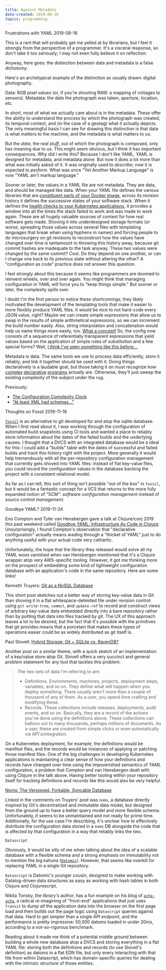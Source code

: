 ```yaml
---
title: Against Metadata
date-created: 2019-08-16
topics: programming
---
```

<span class="f2 bold">Frustrations with YAML</span>
<span class="f4">2019-08-16</span>

This is a rant that will probably get me yelled at by librarians, but I feel it strongly from the perspective of a programmer. It's a visceral response, so don't take it too seriously; I may not even fully believe it on reflection.

Anyway, here goes: the distinction between data and metadata is a false dichotomy.

Here's an archetypical example of the distinction as usually drawn: digital photography.

Data: RGB pixel values (or, if you're shooting RAW: a mapping of voltages to sensors).
Metadata: the date the photograph was taken, aperture, location, etc.

In short, most of what we actually care about is in the metadata. These offer the ability to understand the process by which the photograph was created, its temporal context, and (in the case of a geotag) what it actually depicts. The only meaningful basis I can see for drawing this distinction is that data is what matters to the machine, and the metadata is what matters to us.

But the _data_, the _real stuff_, out of which the photograph is composed, only has meaning due to us. This might seem obvious, but I think it has important consequences. Why did I write this? Because I don't like YAML. YAML is designed for metadata, and metadata alone. But now it does a lot more than what was initially asked of it. It was originally used to _describe_; now it is expected to _perform_. What was once "Yet Another Markup Language" is now "YAML ain't markup language." 

Sooner or later, the values in a YAML file are not metadata. They are data, and should be managed like data. When your YAML file defines the various libraries that are [constituent parts of your Docker image](https://docs.docker.com/compose/), across its revision history it defines the successive states of your software stack. When it defines the [health checks to your Kubernetes applications](https://github.com/helm/charts/blob/12754f06cee246f7e89d0ffbfa66cbadb644e443/stable/mysql/templates/deployment.yaml#L113), it provides a window into all the times the stack failed to work and was made to work again. These are all hugely valuable sources of context for how real software gets made. Shoving it into underdesigned storage formats (or worse, spreading those values across several files with templating languages that break when using hyphens in names) and forcing people to do microsurgery on git revisions to reconstruct how the values have changed over time is tantamount to throwing this history away, because git commit hashes are inadequate to the task anyway. These two values were changed by the same commit? Cool. Do they depend on one another, or can I change one back to its previous state without altering the other? A "configuration as code" practice does not answer this question. 

I feel strongly about this because it seems like programmers are doomed to reinvent wheels, over and over again. You might think that managing configuration in YAML will force you to "keep things simple." But sooner or later, the complexity spills over.

I doubt I'm the first person to notice these shortcomings; they likely motivated the development of the templating tools that make it easier to more flexibly produce YAML files. It would be nice to not hard-code every JSON value, right? Maybe we can create simple expressions that allow us to swap in the results of simple arithmetical expressions, so we can increment the build number easily. Also, string interpolation and concatenation would help us name things more easily, too. [What a concept!](https://jsonnet.org) So, the config now consists of a sequence of referentially transparent expressions that yield values based on the application of simple rules of substitution and a few special forms? Wait, [I think I've seen something like this before...](https://en.wikipedia.org/wiki/Lisp_(programming_language))

Metadata is data. The same tools we use to process data efficiently, store it reliably, and link it together should be used with it. Doing things declaratively is a laudable goal, but those taking it on must recognize how [complex](https://en.wikipedia.org/wiki/Datalog) [declarative](https://en.wikipedia.org/wiki/SQL) [programs](https://en.wikipedia.org/wiki/MiniKanren) actually are. Otherwise, they'll just sweep the existing complexity of the subject under the rug.

Previously:

- [The Configuration Complexity Clock](https://mikehadlow.blogspot.com/2012/05/configuration-complexity-clock.html)
- ["At least XML had schemas..."](https://twitter.com/dr_c0d3/status/1040092903052378112) 

<span class="f2 bold">Thoughts on Fossil</span>
<span class="f4">2019-11-16</span>

[`fossil`](https://www.fossil-scm.org/) is an alternative to git developed for and atop the sqlite database. When I first read about it, I was working through the configuration of automated build snapshots using CI tools and wanted a place to reliably store information about the dates of the failed builds and the underlying causes. I thought that a DVCS with an integrated database would be a ideal for this: I could add a "builds" table with the dates of successful and failed builds and track this history right with the project. More generally it would help tremendously with all the per-repository configuration management that currently gets shoved into YAML files: instead of flat key-value files,  you could record the configuration values in the database backing the project with a consistent relational model.

As far as I can tell, this sort of thing isn't possible "out of the box" in `fossil`, but it would be a fantastic concept for a VCS that returns to the more fully expanded notion of "SCM": _software configuration management_ instead of _source control management_. 

<span class="f2 bold">Goodbye YAML?</span>
<span class="f4">2019-11-24</span>

Eno Compton and Tyler van Hensbergen gave a talk at Clojure/conj 2019 this past weekend called [Goodbye YAML: Infrastructure As Code in Clojure](https://www.youtube.com/watch?v=yruVUkwlffk). Unsurprisingly, I found Compton's observation that "declarative configuration" actually means wading through a "thicket of YAML" just to do anything useful with your actual code very cathartic.

Unfortunately, the hope that the library they released would solve all my YAML woes vanished when van Hensbergen mentioned that it's a Clojure wrapper atop very AWS-specific tooling. However, it got me thinking more on the prospect of embedding some kind of lightweight configuration database with an application's code in the same repository. Here are some links!

<span class="f3">Kenneth Truyers: [Git as a NoSQL Database](https://www.kenneth-truyers.net/2016/10/13/git-nosql-database/)</span>

This short post sketches out a better way of storing key-value data in Git than shoving it in a flat whitespace-delimited file under revision control: using `git write-tree`, `commit`, and `update-ref` to record and construct views of arbitrary key-value data embedded directly into a bare repository rather than by putting that data into files tracked by git. The UX of this approach leaves a lot to be desired, but the fact that it's possible with the primitives that git provides means that a porcelain that makes these types of operations easier could be as widely distributed as git itself is. 

<span class="f3">Paul Stovell: [Hybrid Storage: Git + SQLite vs. RavenDB?](http://paulstovell.com/blog/hybrid-storage-git-sqlite-raven)</span>

Another post on a similar theme, with a quick sketch of an implementation of a key/value store atop Git. Stovell offers a very succinct and general problem statement for any tool that tackles this problem:

> The two sets of data I'm referring to are:
> - Definitions. Environments, machines, projects, deployment steps, variables, and so on. They define what will happen when you deploy something. There usually aren't more than a couple of thousand of any of them. As a user, you spend time crafting and modifying these.
> - Records. These collections include releases, deployments, audit events, and so on. Basically, they are a record of the actions you've done using the definitions above. These collections can balloon out to many thousands, perhaps millions of documents. As a user, these are created from simple clicks or even automatically via API's/integration.

On a Kubernetes deployment, for example, the definitions would be manifest files, and the records would be instances of applying or patching those manifest files. One of the big challenges in developing Kubernetes applications is maintaining a clear sense of how your definitions and records have changed over time using the impoverished semantics of YAML configuration, a problem that Compton and van Hensbergen dealt with using Clojure in the talk above. Having better tooling within your repository itself for tracking definitions and records like this would also be very helpful.

<span class="f3">[Noms: The Versioned, Forkable, Syncable Database](https://github.com/attic-labs/noms)</span>

Linked in the comments on Truyers' post was `noms`, a database directly inspired by Git's decentralized and immutable data model, but designed from the ground up to have a better query model and more flexible schema. Unfortunately, it seems to be unmaintained and not ready for prime time. Additionally, for the use case I'm describing, it's unclear how to effectively distribute the configuration data stored in a `noms` DB alongside the code that is affected by that configuration in a way that reliably links the two.

<span class="f3">`Datascript`</span>

Obviously, it would be silly of me when talking about the idea of a scalable database with a flexible schema and a strong emphasis on immutability not to mention the big kahuna ([`Datomic`](https://www.datomic.com/)). However, that seems like overkill for replacing YAML in a single Git repository. 

`Datascript` is Datomic's younger cousin, designed to make working with Datalog-driven data structures as easy as working with hash tables in both Clojure and Clojurescript.

Nikita Tonsky, the library's author, has a fun example on his blog of [`acha-acha`,](https://tonsky.me/blog/acha-acha/) a radical re-imagining of "front-end" applications that just uses `Transit` to dump _all_ the application data into the browser on the first page load and then builds out the page logic using `Datascript` queries against that data. Hard to get simpler than a single API endpoint, and the performance is pretty impressive: 50,000 datoms loaded in under 20ms, according to a not-so-rigorous benchmark.

Reading about it made me think of a potential middle ground between building a whole new database atop a DVCS and storing everything in a flat YAML file: storing both the definitions and records (to use Stovell's definition) as datoms in a flat EDN file, but only every interacting with that file from within Datascript, which has domain-specific queries for dealing with the intrinsic structure of those entities.
